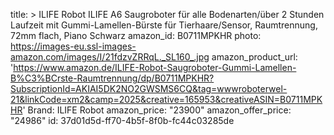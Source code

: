 title: >
  ILIFE Robot ILIFE A6 Saugroboter für alle Bodenarten/über 2 Stunden Laufzeit mit
  Gummi-Lamellen-Bürste für Tierhaare/Sensor, Raumtrennung, 72mm flach, Piano Schwarz
amazon_id: B0711MPKHR
photo: https://images-eu.ssl-images-amazon.com/images/I/21fdzvZRRqL._SL160_.jpg
amazon_product_url: 'https://www.amazon.de/ILIFE-Robot-Saugroboter-Gummi-Lamellen-B%C3%BCrste-Raumtrennung/dp/B0711MPKHR?SubscriptionId=AKIAI5DK2NO2GWSMS6CQ&tag=wwwroboterwel-21&linkCode=xm2&camp=2025&creative=165953&creativeASIN=B0711MPKHR'
Brand: ILIFE Robot
amazon_price: "23900"
amazon_offer_price: "24986"
id: 37d01d5d-ff70-4b5f-8f0b-fc44c03285de
